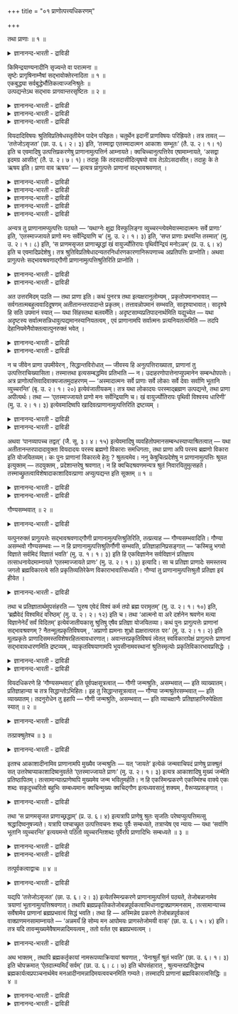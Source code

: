 +++
title = "०१ प्राणोत्पत्त्यधिकरणम्"

+++

तथा प्राणाः ॥ १ ॥  
<details><summary>ज्ञानानन्द-भारती - द्राविडी</summary>

तदा, प्राणा: ॥ १ ॥
</details>

किमिन्द्रयाण्यनादीनि सृज्यन्ते वा परात्मना ॥  
सृष्टेः प्रागृषिनाम्नैषां सद्भावोक्तेरनादिता ॥ १ ॥  
एकबुद्ध्या सर्वबुद्धेर्भौतिकत्वाज्जनिश्रुतेः ॥  
उत्पद्यन्तेऽथ सद्भावः प्रागवान्तरसृष्टितः ॥ २ ॥  
<details><summary>ज्ञानानन्द-भारती - द्राविडी</summary>

--वैयासिग न्यायमाला
</details>

<details><summary>ज्ञानानन्द-भारती - द्राविडी</summary>

इन्दिरियङ्गळ् आदियऱ्ऱवैगळा? अल्लदु परमात्मा विऩाल् स्रुष्टिक्कप्पडुगिऩ्ऱऩवा? स्रुष्टिक्कु मुऩ्ऩालेये रिषिगळ् ऎऩ्ऱ पॆयराल् इवैगळिऩ् इरुप्पु सॊल्लप् पट्टिरुप्पदाल् इवैगळुक्कु आदियऱ्ऱ तऩ्मै ताऩ्।
</details>

<details><summary>ज्ञानानन्द-भारती - द्राविडी</summary>

ऒऩ्ऱै अऱिवदाल् ऎल्लाम् अऱियप्पडुवदागच् चॊल्वदालुम्, पूदङ्गळिऩ् कार्यङ्गळायिरुप्पदिऩालुम्, उण्डाऩदाग सुरुदि इरुप्पदिऩालुम् (अवै) उण्डागिऩ्ऱऩ। (अवैगळुक्कुच् चॊल्लप्पडुम्) इरुप्पो मत्तियिल् एऱ्पडुम् स्रुष्टिक्कु मुऩ्ऩाल् (ऎऩ्ऱु तात्पर्यम्)।
</details>

वियदादिविषयः श्रुतिविप्रतिषेधस्तृतीयेन पादेन परिहृतः। चतुर्थेन इदानीं प्राणविषयः परिह्रियते। तत्र तावत् — ‘तत्तेजोऽसृजत’ (छा. उ. ६। २। ३) इति, ‘तस्माद्वा एतस्मादात्मन आकाशः सम्भूतः’ (तै. उ. २। १। १) इति च एवमादिषु उत्पत्तिप्रकरणेषु प्राणानामुत्पत्तिर्न आम्नायते। क्वचिच्चानुत्पत्तिरेव एषामाम्नायते, ‘असद्वा इदमग्र आसीत्’ (तै. उ. २। ७। १)। तदाहुः किं तदसदासीदित्यृषयो वाव तेऽग्रेऽसदासीत्। तदाहुः के ते ऋषय इति। प्राणा वाव ऋषयः’ — इत्यत्र प्रागुत्पत्तेः प्राणानां सद्भावश्रवणात् ।

<details><summary>ज्ञानानन्द-भारती - द्राविडी</summary>

(इरण्डावदाऩ अविरोदात्यायत्तिल् मूऩ्ऱावदु पादत्तिल् आगासम् मुदलाऩ पूदङ्गळैप् पऱ्ऱियुम् पोक्तावाऩ जीवऩैप्पऱ्ऱियुम् सुरुदिगळिल् काणप् पडुम् विरोदत्तिऱ्कुप् परिहारम् सॊऩ्ऩार्। इन्द नाऩ्गावदु पादत्तिल् लिङ्ग सरीरत्तिलुळ्ळ करणङ्गळाऩ इन्दिरियङ्गळ् पिराणऩ् मुदलाऩवैगळैप् पऱ्ऱि सुरुदिगळिल् काणप्पडुम् विरोदत्तिऱ्कु परिहारम् सॊल्गिऱार्।
</details>

<details><summary>ज्ञानानन्द-भारती - द्राविडी</summary>

इन्दिरियङ्गळ् अनादिया अल्लदु परमात्मावाल् सिरुष्टिक्कप्पडुगिऩ्ऱऩवा ऎऩ्ऱु सन्देहम्। रिषिगळ् ऎऩ्ऱ पॆयर् कॊण्ड पिराणऩ्गळ् सिरुष्टिक्कु मुऩ्ऩालेये इरुन्ददाग सुरुदि कूऱुवदाल् इन्दिरियङ्गळ् अनादि। इवैगळुक्कु उत्पत्ति किडैयादु ऎऩ्ऱु पूर्वबक्षम्।
</details>

<details><summary>ज्ञानानन्द-भारती - द्राविडी</summary>

पिरह्मत्तै अऱिन्ददाल् ऎल्लावऱ्ऱैयुम् अऱिन्ददाग आगुम् ऎऩ्ऱ सुरुदियिलुळ्ळ पिरदिक्ञै पिरह्मत्तै कारणमागवुम् मऱ्ऱ ऎल्लावऱ्ऱैयुम् अदऩ् कार्यमागवुम् ऒप्पुक्कॊण्डाल्दाऩ् पॊरुन्दुम्। इन्दिरियङ्गळै अनादियागच् चॊऩ्ऩाल् अवै पिरह्म कार्यमल्लवादलाल् पिरह्मत्तै अऱिन्दाल् इन्दिरियङ् गळैयऱिय मुडियादु। आगवे इन्द पिरदिक्ञै पॊरुन्दामल् पोय्विडुम्। मेलुम् इन्दिरियङ्गळ् पौदिगङ्गळ् अदावदु पूदङ्गळिलिरुन्दु उण्डाऩवै ऎऩ्ऱु सुरुदि कूऱुगिऱदु। पिरह्मत्तिलिरुन्दु इन्दिरियङ्गळ् उण्डागिऩ्ऱऩ ऎऩ्ऱुम् स्पष्टमागवे सुरुदि कूऱुगिऱदु। आगैयाल् इन्दिरियङ्गळ् अनादियल्ल। सिरुष्टिक्कु मुऩ्ऩाल् इन्दिरियङ्गळ् इरुप्पदागच् चॊल्लियिरुप्पदु अवान्दर सिरुष्टिबऱ्ऱियदे तविर आदि सिरुष्टिबऱ्ऱियदल्ल। आगवे आदि सिरुष्टियिल् इन्दिरियङ्गळुक्कुम् उत्पत्ति उण्डु। मुन्दिय मूऩ्ऱावदु पादत्तिऩ् आरम्बत्तिल् तक्क युक्तियैक् कॊण्डु आगासत्तिऱ्कु उत्पत्ति उण्डु ऎऩ्ऱु तीर्माऩिक्कप्पट्टदु। सिरुष्टिक्कु मुऩ्ऩाल् इन्दिरियङ् गळिरुन्दऩ ऎऩ्ऱु सुरुदि कूऱुवदाल् इव्विषयत्तिल् सन्देहम् वर अदऱ्काग इन्दिरियङ्गळिऩ् उत्पत्ति पऱ्ऱि इङ्गु तऩियाग आरायप्पडुगिऱदु)।
</details>

<details><summary>ज्ञानानन्द-भारती - द्राविडी</summary>

आगासम् मुदलिय विषयमायुळ्ळ सुरुदिगळिऩ् वित्तियासम् मूऩ्ऱावदु पादत्तिऩाल् परिहरिक्कप् पट्टदु। इप्पॊऴुदु नाऩ्गावदिऩाल् पिराणऩ् विषयमायुळ्ळदु परिहरिक्कप्पडुगिऱदु।
</details>

<details><summary>ज्ञानानन्द-भारती - द्राविडी</summary>

अङ्गु “अदु तेजसै स्रुष्टित्तदु” (सान्। VI।२-३) ऎऩ्ऱुम्, “अन्द इन्द आत्माविलिरुन्दु आगासम् उण्डायिऱ्ऱु” (तैत्तिरीय। II।१-१) ऎऩ्ऱुम्, इदु मुदलाऩ उत्पत्तियैच् चॊल्लुम् पिरगरणङ्गळिल् पिराणऩ् कळुक्कु उत्पत्ति सॊल्लप्पडविल्लै। सिलविडङ्गळिल् इवैगळुक्कु उत्पत्तियिल्लै ऎऩ्ऱे सॊल्लप् पट्टिरुक्किऱदु। “इदु मुऩ्ऩाल् असत्तागवे इरुन्ददु” (तैत्तिरीय। II।७),"अप्पॊऴुदु सॊऩ्ऩार्गळ्- असत्ताग इरुन्ददु ऎऩ्ऱ अदु ऎदु ऎऩ्ऱु। अन्द रिषिगळ् ताऩ् मुऩ्ऩाल् असत्तागवे इरुन्ददु। अप्पॊऴुदु सॊऩ्ऩार्गळ्-अन्द रिषिगळ् यार् ऎऩ्ऱु। पिराणऩ्गळ् ताऩ् रिषिगळ्” ऎऩ्ऱविडत्तिल् उत्पत्तिक्कु मुऩ्ऩाल् पिराणऩ्गळुक्कु इरुप्पु सॊल्लियिरुप्पदाल्।
</details>

अन्यत्र तु प्राणानामप्युत्पत्तिः पठ्यते — ‘यथाग्नेः क्षुद्रा विस्फुलिङ्गा व्युच्चरन्त्येवमेवास्मादात्मनः सर्वे प्राणाः’ इति, ‘एतस्माज्जायते प्राणो मनः सर्वेन्द्रियाणि च’ (मु. उ. २। १। ३) इति, ‘सप्त प्राणाः प्रभवन्ति तस्मात्’ (मु. उ. २। १। ८) इति, ‘स प्राणमसृजत प्राणाच्छ्रद्धां खं वायुर्ज्योतिरापः पृथिवीन्द्रियं मनोऽन्नम्’ (प्र. उ. ६। ४) इति च एवमादिप्रदेशेषु। तत्र श्रुतिविप्रतिषेधादन्यतरनिर्धारणकारणानिरूपणाच्च अप्रतिपत्तिः प्राप्नोति। अथवा प्रागुत्पत्तेः सद्भावश्रवणाद्गौणी प्राणानामुत्पत्तिश्रुतिरिति प्राप्नोति ।

<details><summary>ज्ञानानन्द-भारती - द्राविडी</summary>

वेऱु इडङ्गळिलो पिराणऩ्गळुक्कुम् उत्पत्ति सॊल्लप्पडुगिऱदु। "ज्वलिक्किऱ अक्ऩियिलिरुन्दु सिऱिय तीप्पॊऱिगळ् ऎप्पडि वॆळिक्किळम्बुगिऩ्ऱऩवो इव् विदमे इन्द आत्माविलिरुन्दु ऎल्ला पिराणऩ्गळुम्” ऎऩ्ऱुम्, “इदिलिरुन्दु पिराणऩ् उण्डागिऱदु। मऩस् ऎल्ला इन्दिरियङ्गळुम् (उण्डागिऩ्ऱऩ)”। (मुण्डग। II।१-३) ऎऩ्ऱुम्, “अदिलिरुन्दु एऴु पिराणऩ्गळ् उण्डागिऩ्ऱऩ।" (मुण्डग।II।१-८) ऎऩ्ऱुम्, “अवर् पिराणऩै स्रुष्टित्तार्, पिराणऩिलिरुन्दु सिरत्तै, आगासम्, वायु, तेजस्, जलम्, पिरुदिवी इन्दिरियम्, मऩस्, अऩ्ऩम्" (पिरच्ऩ।VI।४) ऎऩ्ऱुम्, इदुबोलुळ्ळ विडङ्गळिलुम्।
</details>

<details><summary>ज्ञानानन्द-भारती - द्राविडी</summary>

अङ्गङ्गु सुरुदिगळिल् वित्तियासमिरुप्पदालुम्, एदेऩुम् ऒऩ्ऱै तीर्माऩम् सॆय्वदऱ्कुक् कारणम् काट्टाददिऩालुम् अऱियामै एऱ्पडुगिऱदु। अल्लदु, उत्पत्तिक्कु मुऩ्ऩाल् इरुप्पदागच् चॊल्वदाल् पिराणऩ्गळुडैय उत्पत्तियैच् चॊल्लुम् सुरुदि कौणम् ऎऩ्ऱु एऱ्पडुगिऱदु।
</details>

अत उत्तरमिदम् पठति — तथा प्राणा इति। कथं पुनरत्र तथा इत्यक्षरानुलोम्यम् , प्रकृतोपमानाभावात् — सर्वगतात्मबहुत्ववादिदूषणम् अतीतानन्तरपादान्ते प्रकृतम्। तत्तावन्नोपमानं सम्भवति, सादृश्याभावात्। सादृश्ये हि सति उपमानं स्यात् — यथा सिंहस्तथा बलवर्मेति। अदृष्टसाम्यप्रतिपादनार्थमिति यद्युच्येत — यथा अदृष्टस्य सर्वात्मसन्निधावुत्पद्यमानस्यानियतत्वम् , एवं प्राणानामपि सर्वात्मनः प्रत्यनियतत्वमिति — तदपि देहानियमेनैवोक्तत्वात्पुनरुक्तं भवेत् ।

<details><summary>ज्ञानानन्द-भारती - द्राविडी</summary>

अदऱ्काग “अप्पडिये पिराणऩ्गळ्” ऎऩ्ऱ इन्द पदिलै सॊल्गिऱार् पिरगिरुदमाग उबमाऩम् इल्लाद तिऩाल् इङ्गु “अप्पडिये" ऎऩ्ऱ अक्षरक् कोर्वै ऎप्पडि वन्ददु? अडुत्तुच्चॆऩ्ऱ पादत्तिऩ् कडैसियिल् पिरगिरुदमायुळ्ळदु ऎङ्गुमुळ्ळ आत्मावुक्कु पऩ्मै सॊल्लुबवऩै तूषित्तल्; अदु उबमाऩमाग सम्बविक्कादु। सादिरुच्यम् इल्लाददिऩाल्; सादिरुच्यम् इरुन्दाल् अल्लवा उबमाऩमाग आगुम्। ऎप्पडि सिम्हमो अप्पडि पलवर्मा ऎऩ्ऱु।
</details>

<details><summary>ज्ञानानन्द-भारती - द्राविडी</summary>

अदिरुष्टत्तुडऩ् समाऩत्तऩ्मैयै पिरदिबा तिप्पदऱ्काग ऎऩ्ऱाल्, ऎप्पडि ऎल्ला आत्माक्कळुडैय सऩ्ऩिदियिल् उत्पत्तियागिऱ अदिरुष्टत्तिऱ्कु नियदमायिरुक्कुम् तऩ्मै इल्लैयो, अप्पडिये पिराणऩ्गळुक्कुम् ऎल्ला आत्माक्कळैयुम् उत्तेसित्तु नियदमिल्लामलिरुक्कुम् तऩ्मै ऎऩ्ऱु सॊल्लप् पडुमेयाऩाल् अदुवुम् तेहत्तिल् नियमम् इल्लाद तिऩालेये सॊल्लप्पट्टुविट्टबडियाल् मऱुबडियुम् सॊऩ्ऩदाग आगुम्।
</details>

न च जीवेन प्राणा उपमीयेरन् , सिद्धान्तविरोधात् — जीवस्य हि अनुत्पत्तिराख्याता, प्राणानां तु उत्पत्तिराचिख्यासिता। तस्मात्तथा इत्यसम्बद्धमिव प्रतिभाति — न। उदाहरणोपात्तेनाप्युपमानेन सम्बन्धोपपत्तेः। अत्र प्राणोत्पत्तिवादिवाक्यजातमुदाहरणम् — ‘अस्मादात्मनः सर्वे प्राणाः सर्वे लोकाः सर्वे देवाः सर्वाणि भूतानि व्युच्चरन्ति’ (बृ. उ. २। १। २०) इत्येवंजातीयकम्। तत्र यथा लोकादयः परस्माद्ब्रह्मण उत्पद्यन्ते, तथा प्राणा अपीत्यर्थः। तथा — ‘एतस्माज्जायते प्राणो मनः सर्वेन्द्रियाणि च। खं वायुर्ज्योतिरापः पृथिवी विश्वस्य धारिणी’ (मु. उ. २। १। ३) इत्येवमादिष्वपि खादिवत्प्राणानामुत्पत्तिरिति द्रष्टव्यम् ।

<details><summary>ज्ञानानन्द-भारती - द्राविडी</summary>

जीवऩुडऩ् पिराणऩ्गळै उबमाऩिक्कक्कूडादु, सित्तान्दत्तिऱ्कु विरोदमावदाल्, जीवऩुक्कु उत्पत्ति यिल्लै ऎऩ्ऱल्लवा सॊल्लप्पट्टिरुक्किऱदु; पिराणऩ् कळुक्को उत्पत्तियै सॊल्ल उत्तेसम्।
</details>

<details><summary>ज्ञानानन्द-भारती - द्राविडी</summary>

आगैयाल् ‘अप्पडिये' ऎऩ्बदु सम्बन्दमऱ्ऱदु पोल तोऩ्ऱुगिऱदु। अप्पडियल्ल, उदाहरण वाक्यत्तिल् सॊल्लप्पट्ट उबमाऩत्तिऩालुम् सम्बन्दम् पॊरुन्दुमाऩदिऩाल्। इङ्गे पिराणऩ् कळुडैय उत्पत्तियैच् चॊल्लुम् वाक्किय समूहम् “इन्द आत्माविलिरुन्दु ऎल्ला पिराणऩ्गळुम्, ऎल्ला लोगङ्गळुम्, ऎल्ला तेवर्गळुम्, ऎल्ला पिराणिगळुम्, वॆळिक्किळम्बुगिऱार्गळ्" (पिरुहत्। II।१-२०) ऎऩ्बदु पोलुळ्ळदु उदाहरणम् अङ्गे ऎप्पडि लोगम् मुदला ऩवैगळ् परबिरह्मत्तिलिरुन्दु उण्डागिऩ्ऱऩवो, अप्पडिये पिराणऩ्गळुम् ऎऩ्ऱु अर्त्तम्। अव्विदमे "इदिलिरुन्दु पिराणऩ् उण्डागिऱदु, मऩसुम् ऎल्ला इन्दिरियङ्गळुम्, आगासम्, वायु, तेजस्, जलम् ऎल्ला वऱ्ऱैयुम् ताङ्गुगिऱ पिरुदिवि” (मुण्डग। II।१-३) ऎऩ्बदु मुदलाऩविडङ्गळिलुम् आगासम् मुदलियदैप्पोलबिराणऩ्गळुक्कुम् उत्पत्ति ऎऩ्ऱु अऱिय वेण्डुम्।
</details>

अथवा ‘पानव्यापच्च तद्वत्’ (जै. सू. ३। ४। १५) इत्येवमादिषु व्यवहितोपमानसम्बन्धस्याप्याश्रितत्वात् — यथा अतीतानन्तरपादादावुक्ता वियदादयः परस्य ब्रह्मणो विकाराः समधिगताः, तथा प्राणा अपि परस्य ब्रह्मणो विकारा इति योजयितव्यम्। कः पुनः प्राणानां विकारत्वे हेतुः ? श्रुतत्वमेव। ननु केषुचित्प्रदेशेषु न प्राणानामुत्पत्तिः श्रूयत इत्युक्तम् — तदयुक्तम् , प्रदेशान्तरेषु श्रवणात्। न हि क्वचिदश्रवणमन्यत्र श्रुतं निवारयितुमुत्सहते। तस्माच्छ्रुतत्वाविशेषादाकाशादिवत्प्राणा अप्युत्पद्यन्त इति सूक्तम् ॥ १ ॥

<details><summary>ज्ञानानन्द-भारती - द्राविडी</summary>

अल्लदु "(सोम पाऩम् सॆय्युम्बॊऴुदु वान्दि ऎडुत्तालुम् अदैप्पोल”, (जैमिऩि। III।४-१५) ऎऩ्बदु मुदलियविडङ्गळिल् तळ्ळियिरुक्कुम् उबमाऩ सम्बन्दम्गूड आसिरयिक्कप्पट्टिरुप्पदाल् मुऩ् अडुत्त पादत्तिऩ् आरम्बत्तिल् सॊल्लप्पट्ट आगासम् मुदलाऩवै ऎप्पडि परबिरह्मत्तिऩ् विगारङ्गळ् (कार्यङ्गळ्) ऎऩ्ऱु अऱियप्पट्टऩवो, अप्पडिये पिराणऩ्गळुम् परबिरह्मत्तिऩ् विगारङ्गळ् ऎऩ्ऱु सेर्त्तुक् कॊळ्ळ वेण्डुम्।
</details>

<details><summary>ज्ञानानन्द-भारती - द्राविडी</summary>

पिराणऩ्गळुक्कु विगारत्तऩ्मै उण्डॆऩ्बदिल् कारणम् ऎऩ्ऩ? सुरुदियिल् सॊल्लप्पट्टिरुप्पदे ताऩ्। सिलविडङ्गळिल् पिराणऩ्गळुक्कु उत्पत्ति सॊल्लप् पडविल्लै ऎऩ्ऱु सॊल्लप्पट्टदे ऎऩ्ऱाल्, अदु सरि यल्ल, वेऱु इडङ्गळिल् सॊल्लप्पट्टिरुप्पदाल्। ऒरु इडत्तिल् सॊल्लप्पडामलिरुप्पदु वेऱु इडत्तिल् सॊल्लप्पट्टिरुप्पदैत् तडुक्क वल्लमैयऱ्ऱदु। आगै याल् सॊल्लप्पट्टिरुक्कुम् तऩ्मैयिल् वित्तियासम् इल्लाददिऩाल् आगासम् मुदलियदैप्पोल पिराणऩ्गळुम् उण्डागिऩ्ऱऩ ऎऩ्ऱु सरियाग सॊल्लप्पट्टदु।
</details>

गौण्यसम्भवात् ॥ २ ॥  
<details><summary>ज्ञानानन्द-भारती - द्राविडी</summary>

कौण्यसम्बवात् ॥ २ ॥
</details>

यत्पुनरुक्तं प्रागुत्पत्तेः सद्भावश्रवणाद्गौणी प्राणानामुत्पत्तिश्रुतिरिति, तत्प्रत्याह — गौण्यसम्भवादिति। गौण्या असम्भवो गौण्यसम्भवः — न हि प्राणानामुत्पत्तिश्रुतिर्गौणी सम्भवति, प्रतिज्ञाहानिप्रसङ्गात् — ‘कस्मिन्नु भगवो विज्ञाते सर्वमिदं विज्ञातं भवति’ (मु. उ. १। १। ३) इति हि एकविज्ञानेन सर्वविज्ञानं प्रतिज्ञाय तत्साधनायेदमाम्नायते ‘एतस्माज्जायते प्राणः’ (मु. उ. २। १। ३) इत्यादि। सा च प्रतिज्ञा प्राणादेः समस्तस्य जगतो ब्रह्मविकारत्वे सति प्रकृतिव्यतिरेकेण विकाराभावात्सिध्यति। गौण्यां तु प्राणानामुत्पत्तिश्रुतौ प्रतिज्ञा इयं हीयेत ।

<details><summary>ज्ञानानन्द-भारती - द्राविडी</summary>

उत्पत्तिक्कु मुऩ्ऩाल् इरुप्पु सॊल्लियिरुप् पदाल्, पिराणऩ्गळुडैय उत्पत्तियैच् चॊल्लुम् सुरुदि कौणम् ऎऩ्ऱु ऎदु सॊल्लप्पट्टदो अदऱ्कु पदिल् सॊल्गिऱार्। “कौणम् ऎऩ्बदु सम्बविक् काददिऩाल्” ऎऩ्ऱु कौणियिऩ् असम्बवम् कौण्य सम्बवम्। पिराणऩ्गळुडैय उत्पत्तियैच् चॊल्लुम् सुरुदि कौणियाग इरुक्क मुडियादु। पिरदिक्ञैक्कु हाऩि एऱ्पडुमाऩदिऩाल्, "हे पगवऩ् ऎदै अऱिन्दाल् इदु ऎल्लाम् अऱियप्पट्टदाग आगुम्” (मुण्डगम् १-१-३) ऎऩ्ऱु ऒऩ्ऱिऩ् अऱिविऩाल् ऎल्ला वऱ्ऱिऩ् अऱिवै पिरदिक्ञै सॆय्दु, अदै सादिप्प तऱ्काग “इदिलिरुन्दु पिराणऩ् उण्डागिऱदु” (मुण्डग। II।१-३) ऎऩ्बदु मुदलियदु सॊल्लप्पडुगिऱदु। पिराणऩ् मुदलाऩ जगत् मुऴुवदऱ्कुम् पिरह्मत्तिऩ् विगारत् तऩ्मै इरुक्कुमेयाऩाल्, पिरगिरुदिक्कु (कारणत्तिऱ्कु) वेऱाग विगारम् (कारियम्) इल्लैयॆऩ्बदिऩाल्, अन्द पिरदिक्ञै सित्तिक्कुम्। पिराणऩ्गळुडैय उत्पत्ति सुरुदि कौणमायिरुन्दालो इन्द पिरदिक्ञै कॆट्टुविडुम्।
</details>

तथा च प्रतिज्ञातार्थमुपसंहरति — ‘पुरुष एवेदं विश्वं कर्म तपो ब्रह्म परामृतम्’ (मु. उ. २। १। १०) इति, ‘ब्रह्मैवेदं विश्वमिदं वरिष्ठम्’ (मु. उ. २। २। १२) इति च। तथा ‘आत्मनो वा अरे दर्शनेन श्रवणेन मत्या विज्ञानेनेदँ सर्वं विदितम्’ इत्येवंजातीयकासु श्रुतिषु एषैव प्रतिज्ञा योजयितव्या। कथं पुनः प्रागुत्पत्तेः प्राणानां सद्भावश्रवणम् ? नैतन्मूलप्रकृतिविषयम् , ‘अप्राणो ह्यमनाः शुभ्रो ह्यक्षरात्परतः परः’ (मु. उ. २। १। २) इति मूलप्रकृतेः प्राणादिसमस्तविशेषरहितत्वावधारणात्। अवान्तरप्रकृतिविषयं त्वेतत् स्वविकारापेक्षं प्रागुत्पत्तेः प्राणानां सद्भावावधारणमिति द्रष्टव्यम् , व्याकृतविषयाणामपि भूयसीनामवस्थानां श्रुतिस्मृत्योः प्रकृतिविकारभावप्रसिद्धेः ।

<details><summary>ज्ञानानन्द-भारती - द्राविडी</summary>

अप्पडिये पिरदिक्ञै सॆय्यप्पट्ट विषयत्तै "पुरुषऩे इदु ऎल्लाम्, कर्मा, तबस्, ऎल्लाम् मेलाऩ अमिरुदमाऩ" प्रह्मम् (मुण्डग। I।१-१०) ऎऩ्ऱुम् “पिरह्मम् ताऩ् इदु ऎल्लाम् इदु उत्तममाऩदु” (मुण्डग। II।२-११) ऎऩ्ऱुम् मुडिक्किऱदु। अप्पडिये “अये, आत्मावै काण्बदिऩाल्, केट्पदिऩाल्, निऩैप्पदिऩाल्, अऱिवदिऩाल् इदु ऎल्लाम् अऱियप् पट्टु विट्टदु” ऎऩ्बदु पोलुळ्ळ सुरुदिगळिलुम् इदे पिरदिक्ञैदाऩ् सेर्क्कप्पडवेण्डुम्।
</details>

<details><summary>ज्ञानानन्द-भारती - द्राविडी</summary>

अप्पडियाऩाल् उत्पत्तिक्कु मुऩ्ऩाल् पिराणऩ् कळिऩ् इरुप्पु सॊल्लप्पट्टिरुप्पदु ऎप्पडि? इदु मूल पिरगिरुदि विषयमिल्लै। "पिरणऩऱ्ऱदु, मऩस् अऱ्ऱदु, सुत्तमायुळ्ळदु, परमाऩ अक्षरत्तिऱ्कुम् मेलाऩदु” (मुण्डग। II।१-२) ऎऩ्ऱु मूल पिरगिरुदिक्कु पिराणऩ् मुदलाऩ ऎल्लाविद विसेषमुमऱ्ऱदऩ्मै उऱुदियाय् सॊल्लप्पट्टिरुप्पदाल्। उत्पत्तिक्कु मुऩ्ऩाल् पिराणऩ् कळुडैय इरुप्पै उऱुदियाय् सॊऩ्ऩदु मत्तियिलुळ्ळ पिरगिरुदि विषयमे, तऩ्ऩुडैय विगारङ्गळै अबेक्षित्तु सॊल्लप्पट्टदु ऎऩ्ऱु अऱिन्दु कॊळ्ळ वेण्डुम्। उण्डायिरुक्कुम् विषयङ्गळुक्कु इरुक्कुम् पल निलैगळुक्कुळ्ळेयुम्, सुरुदि स्मिरुदिगळिल् पिरगिरुदि विगारत्तऩ्मैक्कु पिरसित्ति यिरुप्पदाल्।
</details>

वियदधिकरणे हि ‘गौण्यसम्भवात्’ इति पूर्वपक्षसूत्रत्वात् — गौणी जन्मश्रुतिः, असम्भवात् — इति व्याख्यातम्। प्रतिज्ञाहान्या च तत्र सिद्धान्तोऽभिहितः। इह तु सिद्धान्तसूत्रत्वात् — गौण्या जन्मश्रुतेरसम्भवात् — इति व्याख्यातम्। तदनुरोधेन तु इहापि — गौणी जन्मश्रुतिः, असम्भवात् — इति व्याचक्षाणैः प्रतिज्ञाहानिरुपेक्षिता स्यात् ॥ २ ॥

<details><summary>ज्ञानानन्द-भारती - द्राविडी</summary>

वियत्-अदिगरणत्तिल् (II। ३-१) "कौण्यसम् पवात्” ऎऩ्बदु पूर्वबक्ष सूत्तिरमायिरुन्ददाल् जऩ्म सुरुदि कौणम् सम्बविक्काददिऩाल् ऎऩ्ऱु वियाक्या ऩम् सॆय्यप्पट्टदु; पिरदिक्ञैक्कु हाऩि वरुमॆऩ्ऱु अङ्गे सित्तान्दम् सॊल्लप्पट्टदु। इङ्गेयो सित्तान्द सूत्तिरमायिरुप्पदाल् जऩ्म सुरुदिक्कु कौणी सम्बविक्काददिऩाल् ऎऩ्ऱु वियाक्याऩम् सॆय्यप्पट्टदु। अदै यऩुसरित्तु इङ्गेयुम्गूड जऩ्म सुरुदि कौणम् सम्बविक्काददिऩाल् ऎऩ्ऱु वियाक् याऩम् सॆय्गिऱवर्गळाल् पिरदिक्ञैक्कु हाऩियेऱ् पडुम् ऎऩ्बदु उबेक्षिक्कप्पट्टदाग आगुम्।
</details>

तत्प्राक्श्रुतेश्च ॥ ३ ॥  
<details><summary>ज्ञानानन्द-भारती - द्राविडी</summary>

तत्प्राक्च्रुदेच्च ॥ ३ ॥
</details>

इतश्च आकाशादीनामिव प्राणानामपि मुख्यैव जन्मश्रुतिः — यत् ‘जायते’ इत्येकं जन्मवाचिपदं प्राणेषु प्राक्श्रुतं सत् उत्तरेष्वप्याकाशादिष्वनुवर्तते ‘एतस्माज्जायते प्राणः’ (मु. उ. २। १। ३) इत्यत्र आकाशादिषु मुख्यं जन्मेति प्रतिष्ठापितम्। तत्सामान्यात्प्राणेष्वपि मुख्यमेव जन्म भवितुमर्हति। न हि एकस्मिन्प्रकरणे एकस्मिंश्च वाक्ये एकः शब्दः सकृदुच्चरितो बहुभिः सम्बध्यमानः क्वचिन्मुख्यः क्वचिद्गौण इत्यध्यवसातुं शक्यम् , वैरूप्यप्रसङ्गात् ।

<details><summary>ज्ञानानन्द-भारती - द्राविडी</summary>

इदिऩालुम् आगासम् मुदलियवैगळैप्पोल पिराणऩ्गळुक्कुम् उळ्ळ जऩ्म सुरुदि मुक्कियमा युळ्ळदे ऎदिऩालॆऩ्ऱाल् पिऱप्पैच् चॊल्लुम् वार्त्तैयागिऱ उण्डागिऱदु ऎऩ्ऱ ऒरे पदम् पिराणऩ्गळ् विषयमाग मुदलिल् सॊल्लप्पट्टदा यिरुन्दु कॊण्डु पिऩ्ऩाल् उळ्ळ आगासम् मुदलाऩवैगळिलुम् तॊडर्न्दु वरुगिऱदु। “इदिलिरुन्दु पिराणऩ् उण्डागिऱदु" (मुण्डग।II।१-३) ऎऩ्ऱ विडत्तिल् आगासम् मुदलाऩवै विषयत्तिल् उण्डावदु मुक्यमायुळ्ळदु ऎऩ्ऱु उऱुदिप्पडुत्तप् पट्टिरुक्किऱदु; अदऱ्कु समाऩमायिरुप्पदाल् पिराणऩ् कळिलुम् उण्डावदु मुक्यमागवे इरुप्पदुदाऩ् न्यायम्। ऒरे पिरगरणत्तिल् ऒरे वाक्कियत्तिल् ऒरे सप्तम् ऒरु तडवै सॊल्लप्पट्टिरुप्पदु पलवऱ्ऱुडऩ् सम्बन्दिक्कुम्बोदु सिलविडङ्गळिल् मुक्कियम् सिल विडङ्गळिल् कौणम् ऎऩ्ऱु तीर्माऩिक्कमुडियादल्लवा, वित्तियासम् एऱ्पडुमाऩदाल्?
</details>

तथा ‘स प्राणमसृजत प्राणाच्छ्रद्धाम्’ (प्र. उ. ६। ४) इत्यत्रापि प्राणेषु श्रुतः सृजतिः परेष्वप्युत्पत्तिमत्सु श्रद्धादिष्वनुषज्यते। यत्रापि पश्चाच्छ्रुत उत्पत्तिवचनः शब्दः पूर्वैः सम्बध्यते, तत्राप्येष एव न्यायः — यथा ‘सर्वाणि भूतानि व्युच्चरन्ति’ इत्ययमन्ते पठितो व्युच्चरन्तिशब्दः पूर्वैरपि प्राणादिभिः सम्बध्यते ॥ ३ ॥

<details><summary>ज्ञानानन्द-भारती - द्राविडी</summary>

अप्पडिये “अवर् पिराणऩै स्रुष्टित्तार्, पिराणऩिलिरुन्दु सिरत्तैयै” (पिरच्ऩ। VI।४) ऎऩ्ऱ विडत्तिलुम् पिराणऩ् विषयमाय् सॊल्लप्पट्टिरुक्किऱ स्रुष्टि उत्पत्तियोडु कूडिऩ मेलुळ्ळ। सिरत्तै मुदलियवैगळिलुम् सेरुगिऱदु।
</details>

<details><summary>ज्ञानानन्द-भारती - द्राविडी</summary>

ऎङ्गे पिऩ्ऩाल् सॊल्लप्पट्ट उत्पत्तियैच् चॊल्लुम् सप्तम् मुऩ्ऩुळ्ळवैगळुडऩ् सम्बन्दप् पडुगिऱदो, अङ्गेयुम्गूड इदे न्यायम्दाऩ्। “ऎल्ला पिराणिगळुम् वॆळिवरुगिऩ्ऱऩ" ऎऩ्ऱु कडैसियिल् सॊल्लप्पट्टिरुक्कुम् इन्द वॆळिवरुगिऩ्ऱऩ ऎऩ्ऱ सप्तम् मुऩ्बुळ्ळ पिराणऩ् मुदलाऩवैगळुडऩ् सम्बन्दिक्किऱदु।
</details>

तत्पूर्वकत्वाद्वाचः ॥ ४ ॥  
<details><summary>ज्ञानानन्द-भारती - द्राविडी</summary>

तत्पूर्वगत्वात्वास: ॥ ४ ॥
</details>

यद्यपि ‘तत्तेजोऽसृजत’ (छा. उ. ६। २। ३) इत्येतस्मिन्प्रकरणे प्राणानामुत्पत्तिर्न पठ्यते, तेजोबन्नानामेव त्रयाणां भूतानामुत्पत्तिश्रवणात्। तथापि ब्रह्मप्रकृतिकतेजोबन्नपूर्वकत्वाभिधानाद्वाक्प्राणमनसाम् , तत्सामान्याच्च सर्वेषामेव प्राणानां ब्रह्मप्रभवत्वं सिद्धं भवति। तथा हि — अस्मिन्नेव प्रकरणे तेजोबन्नपूर्वकत्वं वाक्प्राणमनसामाम्नायते — ‘अन्नमयँ हि सोम्य मन आपोमयः प्राणस्तेजोमयी वाक्’ (छा. उ. ६। ५। ४) इति। तत्र यदि तावन्मुख्यमेवैषामन्नादिमयत्वम् , ततो वर्तत एव ब्रह्मप्रभवत्वम् ।

<details><summary>ज्ञानानन्द-भारती - द्राविडी</summary>

"अदु तेजसै स्रुष्टित्तदु” (सान्। VI।२-३) ऎऩ्ऱ इन्द पिरगरणत्तिल् पिराणऩ्गळुक्कु उत्पत्ति सॊल्लप्पडविल्लैयाऩालुम्, तेजस्, अप्पु, अऩ्ऩम् इन्द मूऩ्ऱु पूदङ्गळुक्के उत्पत्ति सॊल्लि यिरुप्पदाल् अप्पडियिरुन्दुम् वाक्कु पिराणऩ् मऩस् इवैगळुक्कु पिरह्मत्तैक् कारणमायुळ्ळ तेजस् अप्पु अऩ्ऩम् इवैगळैक् कारणमाग सॊल्वदाल्, अवैगळुक्कु समाऩमायिरुप्पदाल् ऎल्ला पिराणऩ् कळुक्कुमे पिरह्मत्तिलिरुन्दु उण्डायिरुक्कुम् तऩ्मै सित्तमागिऱदु। अप्पडिये इन्दप् पिरगरणत्तिलेये "हे सोम्य, मऩस् अऩ्ऩमयम्, पिराणऩ् आबोमयऩ्, वाक्कु तेजोमयम्" (सान्। VI।५-४) ऎऩ्ऱु वाक्कु पिराणऩ् मऩस् इवैगळुक्कु तेजस्, अप्पु, अऩ्ऩम् इवैगळ् कारणमायिरुप्पदु सॊल्लप् पडुगिऱदु। अङ्गे इवैगळुक्कु अऩ्ऩमयत्तऩ्मै मुदलियदु मुक्यमागवे इरुन्ददेयाऩाल् पिरह्मत् तिलिरुन्दु उण्डागुम् तऩ्मै इरुक्कवे यिरुक्किऱदु।
</details>

अथ भाक्तम् , तथापि ब्रह्मकर्तृकायां नामरूपव्याक्रियायां श्रवणात् , ‘येनाश्रुतँ श्रुतं भवति’ (छा. उ. ६। १। ३) इति चोपक्रमात् ‘ऐतदात्म्यमिदँ सर्वम्’ (छा. उ. ६। ८। ७) इति चोपसंहारात् , श्रुत्यन्तरप्रसिद्धेश्च ब्रह्मकार्यत्वप्रपञ्चनार्थमेव मनआदीनामन्नादिमयत्ववचनमिति गम्यते। तस्मादपि प्राणानां ब्रह्मविकारत्वसिद्धिः ॥ ४ ॥

<details><summary>ज्ञानानन्द-भारती - द्राविडी</summary>

अल्लदु कौणमायिरुन्दाल् अप्पडियुम् पिरह्मत्तै कर्त्तावागवुडैय नामरूब वियागर णत्तिल् सॊल्लियिरुप्पदालुम् "ऎदिऩाल् केट्कप् पडाददु केट्कप्पट्टदाग आगिऱदो”(सान्।VI।१-३) ऎऩ्ऱु आरम्बित्तिरुप्पदिऩालुम्, "इदु ऎल्लाम् इदैये आत्मावागवुडैयदु" (सान्। VI-८-७) ऎऩ्ऱु मुडित्तिरुप् पदिऩालुम् वेऱु सुरुदिगळिल् पिरसित्ति इरुप्पदालुम्, मऩस् मुदलाऩवैगळुक्कु अऩ्ऩमयत् तऩ्मै मुदलियदैच् चॊऩ्ऩदु पिरह्मत्तिऩ् कार्यमॆऩ्बदै विळक्कुवदऱ्कागवे ऎऩ्ऱु तॆरिगिऱदु।
</details>

<details><summary>ज्ञानानन्द-भारती - द्राविडी</summary>

आगैयिऩालुम् पिराणऩ्गळुक्कु पिरह्मत्तिऩ् विगारमायिरुक्कुम् तऩ्मै सित्तिक्किऱदु।
</details>


